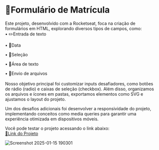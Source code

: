 <h1>📝Formulário de Matrícula</h1>
<p>Este projeto, desenvolvido com a Rocketseat, foca na criação de formulários em HTML, explorando diversos tipos de campos, como:<br>
 • ✏️Entrada de texto

• 📅Data

• 🔽Seleção

• 📝Área de texto

• 📂Envio de arquivos <br> <br>
Nosso objetivo principal foi customizar inputs desafiadores, como botões de rádio (radio) e caixas de seleção (checkbox). Além disso, organizamos os arquivos e ícones em pastas, exportamos elementos como SVG e ajustamos o layout do projeto.

Um dos desafios adicionais foi desenvolver a responsividade do projeto, implementando conceitos como media queries para garantir uma experiência otimizada em dispositivos móveis.
</p>
<p>Você pode testar o projeto acessando o link abaixo:<br> <a href="https://form-matricula-grid2109.netlify.app/" target="_blank" rel="noopener noreferrer">🔗Link do Projeto</a></p>

![Screenshot 2025-01-15 190301](https://github.com/user-attachments/assets/68dc7034-0ab9-45f9-8e93-80af6ad122ca)
